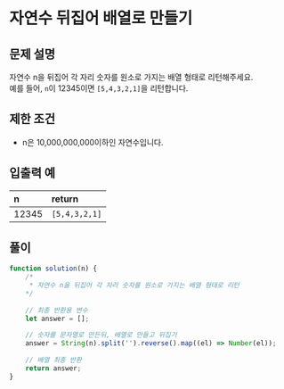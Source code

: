 # 자연수 뒤집어 배열로 만들기
## 문제 설명
자연수 n을 뒤집어 각 자리 숫자를 원소로 가지는 배열 형태로 리턴해주세요. <br/>
예를 들어, `n`이 12345이면 `[5,4,3,2,1]`을 리턴합니다.

## 제한 조건
- n은 10,000,000,000이하인 자연수입니다.

## 입출력 예
|n|return|
|:--|:--|
|12345|`[5,4,3,2,1]`|

## 풀이
```js
function solution(n) {
    /*
     * 자연수 n을 뒤집어 각 자리 숫자를 원소로 가지는 배열 형태로 리턴
    */
    
    // 최종 반환용 변수
    let answer = [];
    
    // 숫자를 문자열로 만든뒤, 배열로 만들고 뒤집기
    answer = String(n).split('').reverse().map((el) => Number(el));
    
    // 배열 최종 반환
    return answer;
}
```
